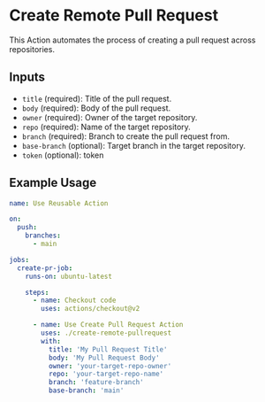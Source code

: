 # Create Remote Pull Request

This Action automates the process of creating a pull request across repositories.

## Inputs

- `title` (required): Title of the pull request.
- `body` (required): Body of the pull request.
- `owner` (required): Owner of the target repository.
- `repo` (required): Name of the target repository.
- `branch` (required): Branch to create the pull request from.
- `base-branch` (optional): Target branch in the target repository.
- `token` (optional): token 

## Example Usage

```yaml
name: Use Reusable Action

on:
  push:
    branches:
      - main

jobs:
  create-pr-job:
    runs-on: ubuntu-latest

    steps:
      - name: Checkout code
        uses: actions/checkout@v2

      - name: Use Create Pull Request Action
        uses: ./create-remote-pullrequest
        with:
          title: 'My Pull Request Title'
          body: 'My Pull Request Body'
          owner: 'your-target-repo-owner'
          repo: 'your-target-repo-name'
          branch: 'feature-branch'
          base-branch: 'main'

